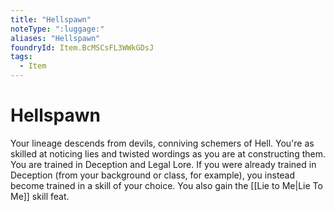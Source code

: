 ```yaml
---
title: "Hellspawn"
noteType: ":luggage:"
aliases: "Hellspawn"
foundryId: Item.BcMSCsFL3WWkGDsJ
tags:
  - Item
---
```


# Hellspawn

Your lineage descends from devils, conniving schemers of Hell. You're as skilled at noticing lies and twisted wordings as you are at constructing them. You are trained in Deception and Legal Lore. If you were already trained in Deception (from your background or class, for example), you instead become trained in a skill of your choice. You also gain the [[Lie to Me|Lie To Me]] skill feat.
